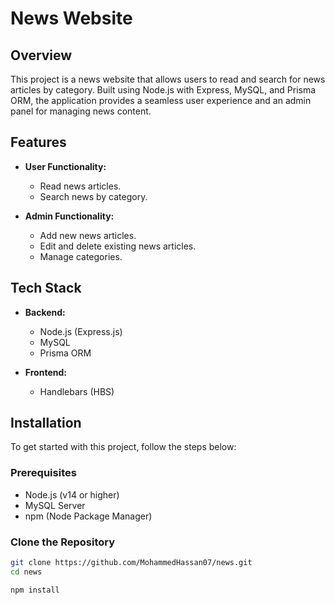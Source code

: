 # News Website

## Overview

This project is a news website that allows users to read and search for news articles by category. Built using Node.js with Express, MySQL, and Prisma ORM, the application provides a seamless user experience and an admin panel for managing news content.

## Features

- **User Functionality:**
  - Read news articles.
  - Search news by category.

- **Admin Functionality:**
  - Add new news articles.
  - Edit and delete existing news articles.
  - Manage categories.

## Tech Stack

- **Backend:**
  - Node.js (Express.js)
  - MySQL
  - Prisma ORM

- **Frontend:**
  - Handlebars (HBS)

## Installation

To get started with this project, follow the steps below:

### Prerequisites

- Node.js (v14 or higher)
- MySQL Server
- npm (Node Package Manager)

### Clone the Repository

```bash
git clone https://github.com/MohammedHassan07/news.git
cd news 
```


```bash
npm install
```
